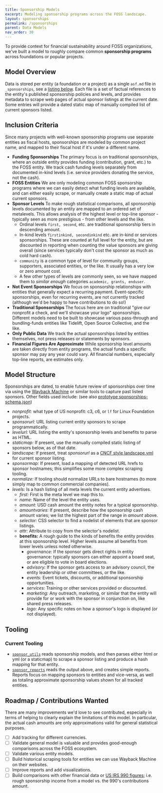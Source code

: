 ```yaml
---
title: Sponsorship Models
excerpt: Modeling sponsorship programs across the FOSS landscape.
layout: sponsorships
permalink: /sponsorships
parent: Data Models
nav_order: 30
---
```


To provide context for financial sustainability around FOSS organizations, we've built a model to roughly compare common **sponsorship programs** across foundations or popular projects.

## Model Overview

Data is stored per entity (a foundation or a project) as a single `asf.md` file in `_sponsorships`, see a [listing below](#listing).  Each file is a set of factual references to the entity's published sponsorship policies and levels, and provides metadata to scrape web pages of actual sponsor listings at the current date.  Some entries will provide a dated static map of manually compiled list of current sponsors listed.

## Inclusion Criteria

Since many projects with well-known sponsorship programs use separate entities as fiscal hosts, sponsorships are modeled by common project name, and mapped to their fiscal host if it's under a different name.

- **Funding Sponsorships** The primary focus is on traditional sponsorships, where an outside entity provides funding (contribution, grant, etc.) to the FOSS entity.  We track cash funding levels separately from documented in-kind levels (i.e. service providers donating the service, not the cash).
- **FOSS Entities** We are only modeling common FOSS sponsorship programs where we can easily detect what funding levels are available, and can either easily scrape, or manually create a static map of actual current sponsors.
- **Sponsor Levels** To make rough statistical comparisons, all sponsorship levels documented by an entity are mapped to an ordered set of metalevels.  This allows analysis of the highest level or top-line sponsor - typically seen as more prestigious - from other levels and the like.
  - Ordinal levels `first, second`, etc. are traditional sponsorship tiers in descending amount.
  - In-kind levels `firstinkind, secondinkind` etc. are in-kind or services sponsorships.  These are counted at full level for the entity, but are discounted in reporting when counting the value sponsors are giving overall (since services typically don't cost the sponsor as much as cold hard cash).
  - `community` is a common type of level for community groups, supporters, associated entities, or the like.  It usually has a very low or zero amount cost.
  - A few other types of levels are commonly seen, so we have mapped them to *similar enough* categories `academic, grants, enduser`. 
- **Not Event Sponsorships** We focus on sponsorship relationships with entities that generally expect a recurring payment.  Event-specific sponsorships, even for recurring events, are not currently tracked (although we'd be happy to have contributions to do so!)
- **Traditional Sponsorships** The focus here are on traditional "give our nonprofit a check, and we'll showcase your logo" sponsorships.  Different models need to be built to showcase various pass-through and bundling-funds entities like Tidelift, Open Source Collective, and the like.
- **Only Public Data** We track the actual sponsorships listed by entities themselves, not press releases or statements by sponsors.
- **Financial Figures Are Approximate** While sponsorship level amounts are taken directly from entity programs, the actual funds a specific sponsor may pay any year could vary.  All financial numbers, especially top-line reports, are estimates only.

## Model Structure

Sponsorships are dated, to enable future review of sponsorships over time via using the [Wayback Machine](https://archive.org/) or similar tools to capture past listed sponsors.  Other fields used include: (see also [prototype sponsorships-schema.json](https://github.com/Punderthings/fossfoundation/blob/main/_data/sponsorships-schema.json))

- *nonprofit:* what type of US nonprofit: c3, c6, or `lf` for Linux Foundation projects.
- *sponsorurl:* URL listing current entity sponsors to scrape programmatically.
- *levelurl:* URL listing the entity's sponsorship levels and benefits to parse as HTML.
- *staticmap:* If present, use the manually compiled static listing of sponsors below, as of that date.
- *landscape:* If present, treat *sponsorurl* as a [CNCF style landscape.yml](https://github.com/cncf/landscape2) for current sponsor listing.
- *sponsormap:* If present, load a mapping of detected URL hrefs to sponsor hostnames; this simplifies some more complex scraping tooling.
- *normalize:* If tooling should normalize URLs to bare hostnames (to more simply map to common commercial companies).
- *levels:* Is a hash listing of all meta levels the current entity advertises.
  - *first:* First is the meta level we map this to.
  - *name:* Name of the level the entity uses.
  - *amount:* USD cash amount the entity notes for a typical sponsorship.
  - *amountvaries:* If present, describe how the sponsorship cash amount varies; we list the highest part of the range in *amount* above.
  - *selector:* CSS selector to find a nodelist of elements that are sponsor listings.
  - *attr:* Attribute to copy from the selector's nodelist.
  - **benefits:** A rough guide to the kinds of benefits the entity provides at this sponsorship level.  Higher levels assume all benefits from lower levels unless noted otherwise.
    - *governance:* If the sponsor gets direct rights in entity governance: typically sponsors can either appoint a board seat, or are eligible to vote in board elections.
    - *advisory:* If the sponsor gets access to an advisory council, the entity leadership or other committees, or the like.
    - *events:* Event tickets, discounts, or additional sponsorship opportunities.
    - *services:* Training or other services provided or discounted.
    - *marketing:* Any outreach, marketing, or similar that the entity will provide for or work with the sponsor in conjunction on, like shared press releases.
    - *logo:* Any specific notes on how a sponsor's logo is displayed (or not displayed). 

## Tooling

### Current Tooling

- [`sponsor_utils`](https://github.com/Punderthings/fossfoundation/blob/main/assets/ruby/sponsor_utils.rb) reads sponsorship models, and then parses either html or yml (or a staticmap) to scrape a sponsor listing and produce a hash mapping for that entity.
- [`sponsor_reports`](https://github.com/Punderthings/fossfoundation/blob/main/assets/ruby/sponsor_reports.rb) reads the output above, and creates simple reports.  Reports focus on mapping sponsors to entities and vice-versa, as well as totaling approximate sponsorship values shown for all tracked entities.

## Roadmap / Contributions Wanted

There are many improvements we'd love to see contributed, especially in terms of helping to clearly explain the limitations of this model.  In particular, the actual cash amounts are only approximations valid for general statistical purposes.

- [ ] Add tracking for different currencies.
- [ ] Validate general model is valuable and provides good-enough comparisons across the FOSS ecosystem.
- [ ] Validate various entity models.
- [ ] Build historical scraping tools for entities we can use Wayback Machine on their websites.
- [ ] Improve reports and add visualizations.
- [ ] Build comparisons with other financial data or [US IRS 990 figures](taxes); i.e. rough sponsorship income from a model vs. the 990's contributions amount.
